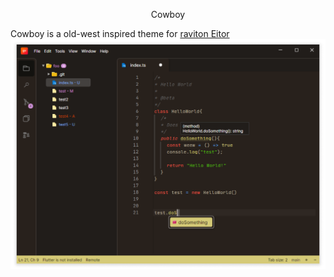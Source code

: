<p align="center">
	Cowboy
</p>

Cowboy is a old-west inspired theme for [raviton Eitor](https://github.com/Graviton-Code-Editor/Graviton-App)
![example screenshot](cowboy.png)